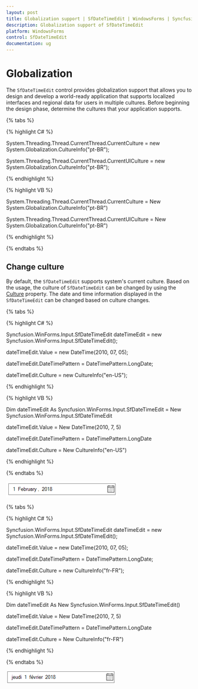 ```yaml
---
layout: post
title: Globalization support | SfDateTimeEdit | WindowsForms | Syncfusion
description: Globalization support of SfDateTimeEdit
platform: WindowsForms
control: SfDateTimeEdit
documentation: ug
---
```


# Globalization

The `SfDateTimeEdit` control provides globalization support that allows you to design and develop a world-ready application that supports localized interfaces and regional data for users in multiple cultures. Before beginning the design phase, determine the cultures that your application supports.

{% tabs %}

{% highlight C# %}

System.Threading.Thread.CurrentThread.CurrentCulture = new System.Globalization.CultureInfo("pt-BR");

System.Threading.Thread.CurrentThread.CurrentUICulture = new System.Globalization.CultureInfo("pt-BR");

{% endhighlight  %}

{% highlight VB %}

System.Threading.Thread.CurrentThread.CurrentCulture = New System.Globalization.CultureInfo("pt-BR")

System.Threading.Thread.CurrentThread.CurrentUICulture = New System.Globalization.CultureInfo("pt-BR")

{% endhighlight  %}

{% endtabs %} 

## Change culture

By default, the `SfDateTimeEdit` supports system's current culture. Based on the usage, the culture of `SfDateTimeEdit` can be changed by using the [Culture](https://help.syncfusion.com/cr/windowsforms/Syncfusion.SfInput.WinForms~Syncfusion.WinForms.Input.SfDateTimeEdit~Culture.html) property. The date and time information displayed in the `SfDateTimeEdit` can be changed based on culture changes.

{% tabs %}

{% highlight C# %}

Syncfusion.WinForms.Input.SfDateTimeEdit dateTimeEdit = new Syncfusion.WinForms.Input.SfDateTimeEdit();

dateTimeEdit.Value = new DateTime(2010, 07, 05);

dateTimeEdit.DateTimePattern = DateTimePattern.LongDate;

dateTimeEdit.Culture = new CultureInfo("en-US");

{% endhighlight  %}

{% highlight VB %}

Dim dateTimeEdit As Syncfusion.WinForms.Input.SfDateTimeEdit = New Syncfusion.WinForms.Input.SfDateTimeEdit

dateTimeEdit.Value = New DateTime(2010, 7, 5)

dateTimeEdit.DateTimePattern = DateTimePattern.LongDate

dateTimeEdit.Culture = New CultureInfo("en-US")

{% endhighlight  %}

{% endtabs %} 

![SfDateTimeEdit control](globalization-images/culture-us.png)

{% tabs %}

{% highlight C# %}

Syncfusion.WinForms.Input.SfDateTimeEdit dateTimeEdit = new Syncfusion.WinForms.Input.SfDateTimeEdit();

dateTimeEdit.Value = new DateTime(2010, 07, 05);

dateTimeEdit.DateTimePattern = DateTimePattern.LongDate;

dateTimeEdit.Culture = new CultureInfo("fr-FR");

{% endhighlight  %}

{% highlight VB %}

Dim dateTimeEdit As New Syncfusion.WinForms.Input.SfDateTimeEdit()

dateTimeEdit.Value = New DateTime(2010, 7, 5)

dateTimeEdit.DateTimePattern = DateTimePattern.LongDate

dateTimeEdit.Culture = New CultureInfo("fr-FR")

{% endhighlight  %}

{% endtabs %}

![SfDateTimeEdit globalization](globalization-images/culture-fr.png)